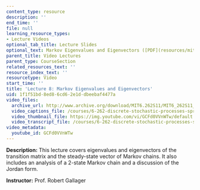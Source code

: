 ```yaml
---
content_type: resource
description: ''
end_time: ''
file: null
learning_resource_types:
- Lecture Videos
optional_tab_title: Lecture Slides
optional_text: Markov Eigenvalues and Eigenvectors ([PDF](resources/mit6_262s11_lec08))
parent_title: Video Lectures
parent_type: CourseSection
related_resources_text: ''
resource_index_text: ''
resourcetype: Video
start_time: ''
title: 'Lecture 8: Markov Eigenvalues and Eigenvectors'
uid: 1f1f51bd-8ed8-6cd6-2e1d-dbeebaf4477a
video_files:
  archive_url: http://www.archive.org/download/MIT6.262S11/MIT6_262S11_lec08_300k.mp4
  video_captions_file: /courses/6-262-discrete-stochastic-processes-spring-2011/bd9ae917866f513a8a70b0e2e5b867c1_GCFd0VVnWTw.vtt
  video_thumbnail_file: https://img.youtube.com/vi/GCFd0VVnWTw/default.jpg
  video_transcript_file: /courses/6-262-discrete-stochastic-processes-spring-2011/12ffe618391de2a2a884b8cf831564a5_GCFd0VVnWTw.pdf
video_metadata:
  youtube_id: GCFd0VVnWTw
---
```


**Description:** This lecture covers eigenvalues and eigenvectors of the transition matrix and the steady-state vector of Markov chains. It also includes an analysis of a 2-state Markov chain and a discussion of the Jordan form.

**Instructor:** Prof. Robert Gallager